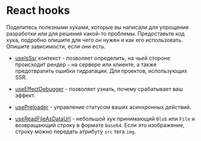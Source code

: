 # React hooks

Поделитесь полезными хуками, которые вы написали для упрощения разработки или для решения какой-то проблемы. Предоставьте код хука, подробно опишите для чего он нужен и как его использовать. Опишите зависимости, если они есть.

- [useIsSsr](./useIsSsr/) контекст - позволяет определить, на чьей стороне происходит рендер - на сервере или клиенте, а также предотвратить ошибки гидратации. Для проектов, использующих SSR.

- [useEffectDebugger](./useEffectDebugger/) - позволяет узнать, почему срабатывает ваш эффект.

- [usePreloader](./usePreloader/) - управление статусом ваших асинхронных действий.

- [useReadFileAsDataUrl](./useReadFileAsDataUrl/) - небольшой хук принимающий `Blob` или `File` и возвращающий строку в формате `base64`. Если это изображение, строку можно передать атрибуту `src` тега `img`.